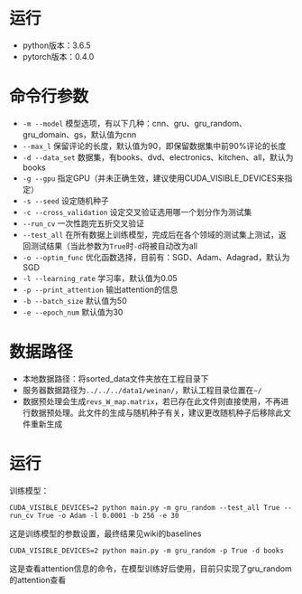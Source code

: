 # 运行

- python版本：3.6.5
- pytorch版本：0.4.0

# 命令行参数

-  `-m --model` 模型选项，有以下几种：cnn、gru、gru_random、gru_domain、gs，默认值为cnn
- `--max_l` 保留评论的长度，默认值为90，即保留数据集中前90%评论的长度
- `-d --data_set` 数据集，有books、dvd、electronics、kitchen、all，默认为books
- `-g --gpu` 指定GPU（并未正确生效，建议使用CUDA_VISIBLE_DEVICES来指定）
- `-s --seed` 设定随机种子
- `-c --cross_validation` 设定交叉验证选用哪一个划分作为测试集
- `--run_cv` 一次性跑完五折交叉验证
- `--test_all` 在所有数据上训练模型，完成后在各个领域的测试集上测试，返回测试结果（当此参数为`True`时`-d`将被自动改为all
- `-o --optim_func` 优化函数选择，目前有：SGD、Adam、Adagrad，默认为SGD
- `-l --learning_rate` 学习率，默认值为0.05
- `-p --print_attention` 输出attention的信息
- `-b --batch_size` 默认值为50
- `-e --epoch_num` 默认值为30

# 数据路径

- 本地数据路径：将sorted_data文件夹放在工程目录下
- 服务器数据路径为`../../../data1/weinan/`，默认工程目录位置在`~/`
- 数据预处理会生成`revs_W_map.matrix`，若已存在此文件则直接使用，不再进行数据预处理。此文件的生成与随机种子有关，建议更改随机种子后移除此文件重新生成

# 运行

训练模型：

```
CUDA_VISIBLE_DEVICES=2 python main.py -m gru_random --test_all True --run_cv True -o Adam -l 0.0001 -b 256 -e 30
```
这是训练模型的参数设置，最终结果见wiki的baselines

```
CUDA_VISIBLE_DEVICES=2 python main.py -m gru_random -p True -d books
```
这是查看attention信息的命令，在模型训练好后使用，目前只实现了gru_random的attention查看

